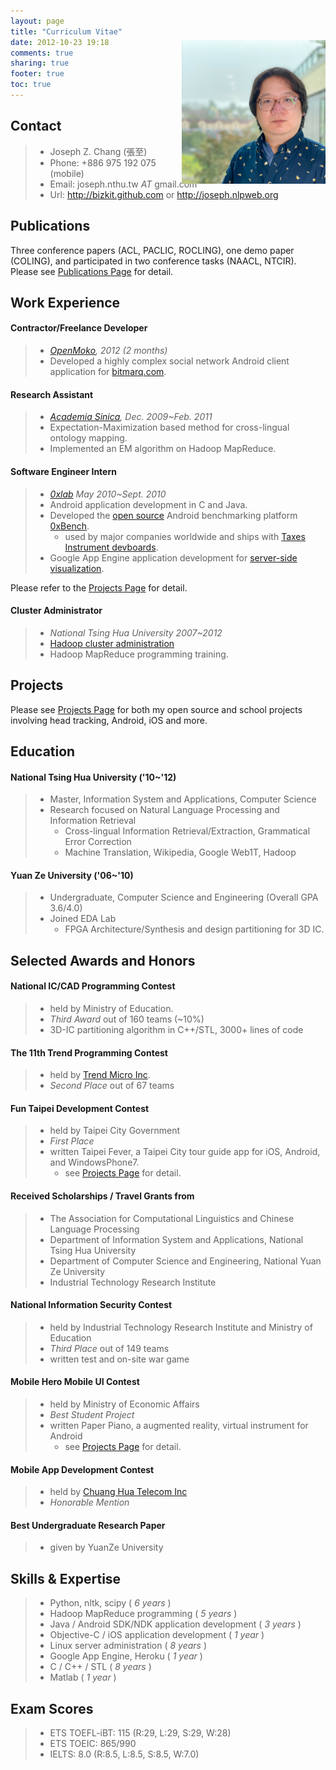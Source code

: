 ```yaml
---
layout: page
title: "Curriculum Vitae"
date: 2012-10-23 19:18
comments: true
sharing: true
footer: true
toc: true
---
```


<div style="float: right; position:relative; top: -110px; margin-bottom: -130px;">
	<img src="/images/me.jpg" width="230">
</div>

Contact 
-----------------
> - Joseph Z. Chang (張至)
> - Phone: +886 975 192 075 (mobile)
> - Email: joseph.nthu.tw _AT_ gmail.com
> - Url: http://bizkit.github.com or http://joseph.nlpweb.org

Publications
-----------------
Three conference papers (ACL, PACLIC, ROCLING), one demo paper (COLING), and participated in two conference tasks (NAACL, NTCIR).
Please see [Publications Page](/publications) for detail.

Work Experience
-----------------

#### Contractor/Freelance Developer
> - *[OpenMoko](http://www.openmoko.com/), 2012 (2 months)*
> - Developed a highly complex social network Android client application for [bitmarq.com](http://www.bitmarq.com).

#### Research Assistant
> - *[Academia Sinica](http://home.sinica.edu.tw/en/about/history_and_mission.html), Dec. 2009~Feb. 2011*
> - Expectation-Maximization based method for cross-lingual ontology mapping.
> - Implemented an EM algorithm on Hadoop MapReduce.

#### Software Engineer Intern
> - *[0xlab](http://0xlab.org) May 2010~Sept. 2010*
> - Android application development in C and Java.
> - Developed the [open source](http://code.google.com/p/0xbench/) Android benchmarking platform [0xBench](https://play.google.com/store/apps/details?id=org.zeroxlab.zeroxbenchmark). 
>   - used by major companies worldwide and ships with [Taxes Instrument devboards](http://processors.wiki.ti.com/index.php/Android_Comparative_Benchmarks#RowboPERF:_0xBench). 
> - Google App Engine application development for [server-side visualization](http://0xbenchmark.appspot.com).

Please refer to the [Projects Page](/projects) for detail.

#### Cluster Administrator
> - *National Tsing Hua University 2007~2012*
> - [Hadoop cluster administration](http://hadoop.nlpweb.org/)
> - Hadoop MapReduce programming training.

Projects
-----------------
Please see [Projects Page](/projects) for both my open source and school projects involving head tracking, Android, iOS and more.

Education
-----------------

#### National Tsing Hua University ('10~'12)
> - Master, Information System and Applications, Computer Science
> - Research focused on Natural Language Processing and Information Retrieval
>   - Cross-lingual Information Retrieval/Extraction, Grammatical Error Correction
>   - Machine Translation, Wikipedia, Google Web1T, Hadoop

#### Yuan Ze University ('06~'10)
> - Undergraduate, Computer Science and Engineering (Overall GPA 3.6/4.0)
> - Joined EDA Lab
>   - FPGA Architecture/Synthesis and design partitioning for 3D IC.

Selected Awards and Honors
-----------------

#### National IC/CAD Programming Contest
> - held by Ministry of Education.
> - *Third Award* out of 160 teams (~10%)
> - 3D-IC partitioning algorithm in C++/STL, 3000+ lines of code

#### The 11th Trend Programming Contest
> - held by [Trend Micro Inc](http://www.trendmicro.com).
> - *Second Place* out of 67 teams 

#### Fun Taipei Development Contest
> - held by Taipei City Government
> - *First Place* 
> - written Taipei Fever, a Taipei City tour guide app for iOS, Android, and WindowsPhone7.
>   - see [Projects Page](/projects) for detail.

#### Received Scholarships / Travel Grants from
> - The Association for Computational Linguistics and Chinese Language Processing
> - Department of Information System and Applications, National Tsing Hua University
> - Department of Computer Science and Engineering, National Yuan Ze University
> - Industrial Technology Research Institute

#### National Information Security Contest 
> - held by Industrial Technology Research Institute and Ministry of Education
> - *Third Place* out of 149 teams
> - written test and on-site war game

#### Mobile Hero Mobile UI Contest
> - held by Ministry of Economic Affairs
> - *Best Student Project*
> - written Paper Piano, a augmented reality, virtual instrument for Android
>   - see [Projects Page](/projects) for detail.

#### Mobile App Development Contest
> - held by [Chuang Hua Telecom Inc](http://www.cht.com.tw/en/)
> - *Honorable Mention*

#### Best Undergraduate Research Paper
> - given by YuanZe University

Skills & Expertise
-----------------
> - Python, nltk, scipy  ( *6 years* )
> - Hadoop MapReduce programming ( *5 years* )
> - Java / Android SDK/NDK application development ( *3 years* )
> - Objective-C / iOS application development ( *1 year* )
> - Linux server administration ( *8 years* )
> - Google App Engine, Heroku ( *1 year* )
> - C / C++ / STL ( *8 years* )
> - Matlab ( *1 year* )

Exam Scores
-----------------
> - ETS TOEFL-iBT: 115 (R:29, L:29, S:29, W:28)
> - ETS TOEIC: 865/990
> - IELTS: 8.0 (R:8.5, L:8.5, S:8.5, W:7.0)
